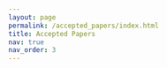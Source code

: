 ```yaml
---
layout: page 
permalink: /accepted_papers/index.html
title: Accepted Papers
nav: true
nav_order: 3
---
```

